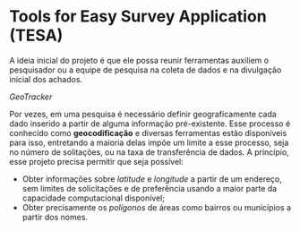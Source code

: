 # Tools for Easy Survey Application (TESA)

A ideia inicial do projeto é que ele possa reunir ferramentas auxiliem o pesquisador ou a equipe de pesquisa na coleta de dados e na divulgação inicial dos achados. 

*GeoTracker*

Por vezes, em uma pesquisa é necessário definir geograficamente cada dado inserido a partir de alguma informação pré-existente. Esse processo é conhecido como **geocodificação** e diversas ferramentas estão disponíveis para isso, entretando a maioria delas impõe um limite a esse processo, seja no número de solitações, ou na taxa de transferência de dados.
A princípio, esse projeto precisa permitir que seja possível:
- Obter informações sobre *latitude* e *longitude* a partir de um endereço, sem limites de solicitações e de preferência usando a maior parte da capacidade computacional disponível;
 - Obter precisamente os *polígonos* de áreas como bairros ou municípios a partir dos nomes.
 
